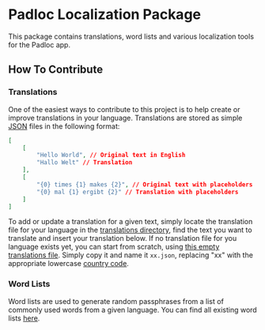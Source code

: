 # Padloc Localization Package

This package contains translations, word lists and various localization tools for the Padloc app.

## How To Contribute

### Translations

One of the easiest ways to contribute to this project is to help create or improve translations in your
language. Translations are stored as simple [JSON](https://www.json.org/) files in the following format:

```json
[
    [
        "Hello World", // Original text in English
        "Hallo Welt" // Translation
    ],
    [
        "{0} times {1} makes {2}", // Original text with placeholders
        "{0} mal {1} ergibt {2}" // Translation with placeholders
    ]
]
```

To add or update a translation for a given text, simply locate the translation file for your language
in the [translations directory](packages/locale/res/translations/), find the text you want to translate
and insert your translation below. If no translation file for you language
exists yet, you can start from scratch, using [this empty translations
file](packages/locale/res/translations/_template.json). Simply copy it and name
it
`xx.json`, replacing "xx" with the appropriate lowercase [country
code](https://en.wikipedia.org/wiki/ISO_3166-1_alpha-2#Officially_assigned_code_elements).

### Word Lists

Word lists are used to generate random passphrases from a list of commonly used words from a given language.
You can find all existing word lists [here](packages/locale/res/wordlists/).
